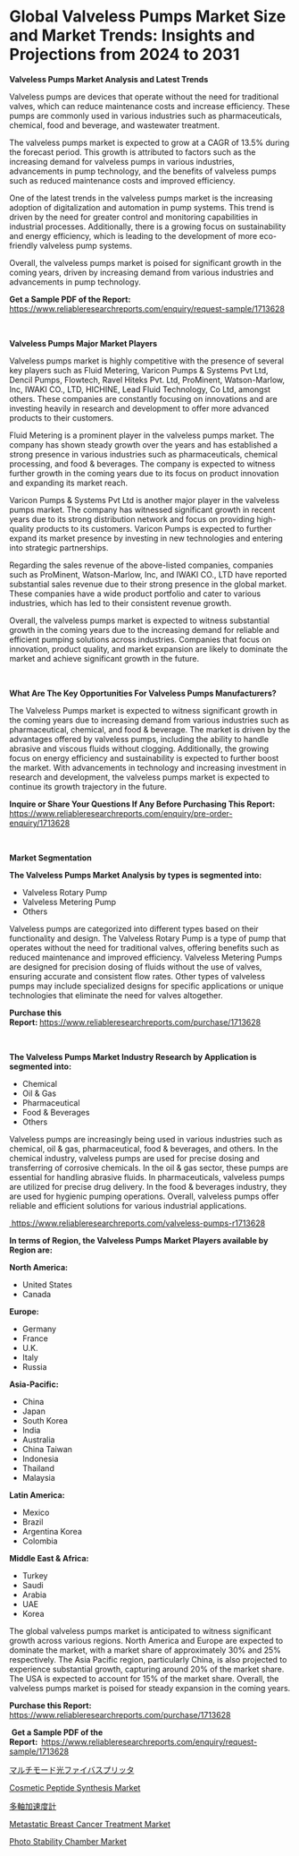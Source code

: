 <p><h1>Global Valveless Pumps Market Size and Market Trends: Insights and Projections from 2024 to 2031</h1></p><p><strong>Valveless Pumps Market Analysis and Latest Trends</strong></p>
<p><p>Valveless pumps are devices that operate without the need for traditional valves, which can reduce maintenance costs and increase efficiency. These pumps are commonly used in various industries such as pharmaceuticals, chemical, food and beverage, and wastewater treatment.</p><p>The valveless pumps market is expected to grow at a CAGR of 13.5% during the forecast period. This growth is attributed to factors such as the increasing demand for valveless pumps in various industries, advancements in pump technology, and the benefits of valveless pumps such as reduced maintenance costs and improved efficiency.</p><p>One of the latest trends in the valveless pumps market is the increasing adoption of digitalization and automation in pump systems. This trend is driven by the need for greater control and monitoring capabilities in industrial processes. Additionally, there is a growing focus on sustainability and energy efficiency, which is leading to the development of more eco-friendly valveless pump systems.</p><p>Overall, the valveless pumps market is poised for significant growth in the coming years, driven by increasing demand from various industries and advancements in pump technology.</p></p>
<p><strong>Get a Sample PDF of the Report:&nbsp;</strong> <a href="https://www.reliableresearchreports.com/enquiry/request-sample/1713628">https://www.reliableresearchreports.com/enquiry/request-sample/1713628</a></p>
<p>&nbsp;</p>
<p><strong>Valveless Pumps Major Market Players</strong></p>
<p><p>Valveless pumps market is highly competitive with the presence of several key players such as Fluid Metering, Varicon Pumps & Systems Pvt Ltd, Dencil Pumps, Flowtech, Ravel Hiteks Pvt. Ltd, ProMinent, Watson-Marlow, Inc, IWAKI CO., LTD, HICHINE, Lead Fluid Technology, Co Ltd, amongst others. These companies are constantly focusing on innovations and are investing heavily in research and development to offer more advanced products to their customers.</p><p>Fluid Metering is a prominent player in the valveless pumps market. The company has shown steady growth over the years and has established a strong presence in various industries such as pharmaceuticals, chemical processing, and food & beverages. The company is expected to witness further growth in the coming years due to its focus on product innovation and expanding its market reach.</p><p>Varicon Pumps & Systems Pvt Ltd is another major player in the valveless pumps market. The company has witnessed significant growth in recent years due to its strong distribution network and focus on providing high-quality products to its customers. Varicon Pumps is expected to further expand its market presence by investing in new technologies and entering into strategic partnerships.</p><p>Regarding the sales revenue of the above-listed companies, companies such as ProMinent, Watson-Marlow, Inc, and IWAKI CO., LTD have reported substantial sales revenue due to their strong presence in the global market. These companies have a wide product portfolio and cater to various industries, which has led to their consistent revenue growth.</p><p>Overall, the valveless pumps market is expected to witness substantial growth in the coming years due to the increasing demand for reliable and efficient pumping solutions across industries. Companies that focus on innovation, product quality, and market expansion are likely to dominate the market and achieve significant growth in the future.</p></p>
<p>&nbsp;</p>
<p><strong>What Are The Key Opportunities For Valveless Pumps Manufacturers?</strong></p>
<p><p>The Valveless Pumps market is expected to witness significant growth in the coming years due to increasing demand from various industries such as pharmaceutical, chemical, and food & beverage. The market is driven by the advantages offered by valveless pumps, including the ability to handle abrasive and viscous fluids without clogging. Additionally, the growing focus on energy efficiency and sustainability is expected to further boost the market. With advancements in technology and increasing investment in research and development, the valveless pumps market is expected to continue its growth trajectory in the future.</p></p>
<p><strong>Inquire or Share Your Questions If Any Before Purchasing This Report:</strong> <a href="https://www.reliableresearchreports.com/enquiry/pre-order-enquiry/1713628">https://www.reliableresearchreports.com/enquiry/pre-order-enquiry/1713628</a></p>
<p>&nbsp;</p>
<p><strong>Market Segmentation</strong></p>
<p><strong>The Valveless Pumps Market Analysis by types is segmented into:</strong></p>
<p><ul><li>Valveless Rotary Pump</li><li>Valveless Metering Pump</li><li>Others</li></ul></p>
<p><p>Valveless pumps are categorized into different types based on their functionality and design. The Valveless Rotary Pump is a type of pump that operates without the need for traditional valves, offering benefits such as reduced maintenance and improved efficiency. Valveless Metering Pumps are designed for precision dosing of fluids without the use of valves, ensuring accurate and consistent flow rates. Other types of valveless pumps may include specialized designs for specific applications or unique technologies that eliminate the need for valves altogether.</p></p>
<p><strong>Purchase this Report:&nbsp;</strong><a href="https://www.reliableresearchreports.com/purchase/1713628">https://www.reliableresearchreports.com/purchase/1713628</a></p>
<p>&nbsp;</p>
<p><strong>The Valveless Pumps Market Industry Research by Application is segmented into:</strong></p>
<p><ul><li>Chemical</li><li>Oil & Gas</li><li>Pharmaceutical</li><li>Food & Beverages</li><li>Others</li></ul></p>
<p><p>Valveless pumps are increasingly being used in various industries such as chemical, oil & gas, pharmaceutical, food & beverages, and others. In the chemical industry, valveless pumps are used for precise dosing and transferring of corrosive chemicals. In the oil & gas sector, these pumps are essential for handling abrasive fluids. In pharmaceuticals, valveless pumps are utilized for precise drug delivery. In the food & beverages industry, they are used for hygienic pumping operations. Overall, valveless pumps offer reliable and efficient solutions for various industrial applications.</p></p>
<p><a href="https://www.reliableresearchreports.com/valveless-pumps-r1713628">&nbsp;https://www.reliableresearchreports.com/valveless-pumps-r1713628</a></p>
<p><strong>In terms of Region, the Valveless Pumps Market Players available by Region are:</strong></p>
<p>
    <p> <strong> North America: </strong>
        <ul>
            <li>United States</li>
            <li>Canada</li>
        </ul>
        </p> 
    <p> <strong> Europe: </strong>
        <ul>
            <li>Germany</li>
            <li>France</li>
            <li>U.K.</li>
            <li>Italy</li>
            <li>Russia</li>
        </ul>
        </p> 
    <p> <strong> Asia-Pacific: </strong>
        <ul>
            <li>China</li>
            <li>Japan</li>
            <li>South Korea</li>
            <li>India</li>
            <li>Australia</li>
            <li>China Taiwan</li>
            <li>Indonesia</li>
            <li>Thailand</li>
            <li>Malaysia</li>
        </ul>
        </p> 
    <p> <strong> Latin America: </strong>
        <ul>
            <li>Mexico</li>
            <li>Brazil</li>
            <li>Argentina Korea</li>
            <li>Colombia</li>
        </ul>
        </p> 
    <p> <strong> Middle East & Africa: </strong>
        <ul>
            <li>Turkey</li>
            <li>Saudi</li>
            <li>Arabia</li>
            <li>UAE</li>
            <li>Korea</li>
        </ul>
    </p>
    </p>
<p><p>The global valveless pumps market is anticipated to witness significant growth across various regions. North America and Europe are expected to dominate the market, with a market share of approximately 30% and 25% respectively. The Asia Pacific region, particularly China, is also projected to experience substantial growth, capturing around 20% of the market share. The USA is expected to account for 15% of the market share. Overall, the valveless pumps market is poised for steady expansion in the coming years.</p></p>
<p><strong>Purchase this Report: </strong><a href="https://www.reliableresearchreports.com/purchase/1713628">https://www.reliableresearchreports.com/purchase/1713628</a></p>
<p>&nbsp;<strong>Get a Sample PDF of the Report:&nbsp;&nbsp;</strong><a href="https://www.reliableresearchreports.com/enquiry/request-sample/1713628">https://www.reliableresearchreports.com/enquiry/request-sample/1713628</a></p>
<p><strong></strong></p>
<p><p><a href="https://github.com/bucuel854722/Market-Research-Report-List-2/blob/main/320382453577.md">マルチモード光ファイバスプリッタ</a></p><p><a href="https://github.com/cecuraprangm/Market-Research-Report-List-2/blob/main/cosmetic-peptide-synthesis-market.md">Cosmetic Peptide Synthesis Market</a></p><p><a href="https://github.com/AriMuller2009/Market-Research-Report-List-1/blob/main/528967353578.md">多軸加速度計</a></p><p><a href="https://www.linkedin.com/pulse/metastatic-breast-cancer-treatment-market-insight-trends-growth-rmohc?trackingId=Nig3sLVB7WXqRA0OAXZ%2Brw%3D%3D">Metastatic Breast Cancer Treatment Market</a></p><p><a href="https://www.linkedin.com/pulse/photo-stability-chamber-market-comprehensive-assessment-type-application-3h3jc?trackingId=8ikQSPucPDwSsd7Jm35K4Q%3D%3D">Photo Stability Chamber Market</a></p></p>